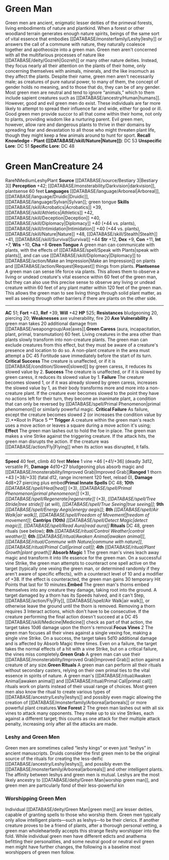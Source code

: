 ﻿---
ac: '51'
alignment: N
all_resistance: null
burrow_speed: null
charisma: '+8'
climb_speed: '40'
constitution: '+11'
creature_ability:
- Absorb Magic
- Axe Vulnerability
- Embed
- Focus Vines
- Green Caress
- Green Grab
- Green Rituals
- ''
- Green Tongue
- Plantsense
- Root In Place
- Vine Forest
creature_family: null
description: "Green men are ancient, enigmatic lesser deities of the primeval forests,\
  \ living embodiments of nature and plantkind. When a forest or other woodland terrain\
  \ generates enough nature spirits, beings of the same sort of vital essence that\
  \ embodies [[DATABASE/monsterfamily/Leshy|leshy]] or answers the call of a commune\
  \ with nature, they naturally coalesce together and apotheosize into a green man.\
  \ Green men aren't concerned with all the multifarious processes of nature like\
  \ [[DATABASE/deity/Gozreh|Gozreh]] or many other nature deities. Instead, they focus\
  \ nearly all their attention on the plants of their home, only concerning themselves\
  \ with animals, minerals, and the like insomuch as they affect the plants. Despite\
  \ their name, green men aren't necessarily male; as creatures of pure natural power,\
  \ to many of them, the concept of gender holds no meaning, and to those that do,\
  \ they can be of any gender.<br/><br/> Most green men are neutral and tend to ignore\
  \ \u201Canimals,\u201D which to them include sapient creatures such as [[DATABASE/ancestry/Human|humans]]\
  \ . However, good and evil green men do exist. These individuals are far more likely\
  \ to attempt to spread their influence far and wide, either for good or ill. Good\
  \ green men provide succor to all that come within their home, not only to plants,\
  \ providing wisdom like a nurturing parent. Evil green men, however, allow rare\
  \ and dangerous plants to thrive in their domains by spreading fear and devastation\
  \ to all those who might threaten plant life, though they might keep a few animals\
  \ around to hunt for sport.<br/><br/><b><u>Recall Knowledge - Plant</u> ( [[DATABASE/skill/Nature|Nature]]\
  \ )</b>: DC 53<br/><b><u>Unspecific Lore</u></b>: DC 51<br/><b><u>Specific Lore</u></b>:\
  \ DC 48"
dexterity: '+9'
element: null
fly_speed: null
fortitude: '+43'
hardness: null
hp: '525'
id: '1176'
immunity: null
intelligence: '+7'
land_speed: '40'
language:
- '[[DATABASE/language/Arboreal|Arboreal]]'
- '[[DATABASE/language/Druidic|Druidic]]'
- '[[DATABASE/language/Sylvan|Sylvan]] ; green tongue'
level: '24'
max_speed: '40'
name: Green Man
perception: '+42'
rarity: Rare
reflex: '+39'
resistance:
- bludgeoning 20
- piercing 20
rus_type_level: null
school: null
sense:
- '[[DATABASE/monsterability/Darkvision|darkvision]]'
- plantsense 60 feet
size: Medium
skill:
- '[[DATABASE/skill/Acrobatics|Acrobatics]] +39'
- '[[DATABASE/skill/Athletics|Athletics]] +42'
- '[[DATABASE/skill/Deception|Deception]] +40'
- '[[DATABASE/skill/Diplomacy|Diplomacy]] +40'
- '[[DATABASE/skill/Intimidation|Intimidation]] +40'
- '[[DATABASE/skill/Nature|Nature]] +48'
- '[[DATABASE/skill/Stealth|Stealth]] +41'
- '[[DATABASE/skill/Survival|Survival]] +44'
source: '[[DATABASE/source/Bestiary 3|Bestiary 3]]'
speed:
- 40 feet
- climb 40 feet
spell:
- '[[DATABASE/spell/Air Walk|Air Walk]]'
- '[[DATABASE/spell/Detect Magic|DetectMagic]]'
- '[[DATABASE/spell/Energy Aegis|Energy Aegis]]'
- '[[DATABASE/spell/Freedom of Movement|Freedom of Movement]]'
- '[[DATABASE/spell/Heal|Heal]]'
- '[[DATABASE/spell/Primal Phenomenon|Primal Phenomenon]]'
- '[[DATABASE/spell/Read Aura|Read Aura]]'
- '[[DATABASE/spell/Regenerate|Regenerate]]'
- '[[DATABASE/spell/Tree Stride|Tree Stride]]'
- '[[DATABASE/spell/True Seeing|True Seeing]]'
strength: '+12'
strength_req: '12'
strongest_save:
- Fortitude
swim_speed: null
trait:
- '[[DATABASE/trait/Leshy|Leshy]]'
- '[[DATABASE/trait/Plant|Plant]]'
- '[[DATABASE/trait/Rare|Rare]]'
type: Creature
vision: Darkvision
weakest_save:
- Reflex
weakness:
- axe vulnerability
- fire 20
will: '+42'
wisdom: '+10'

---
# Green Man

Green men are ancient, enigmatic lesser deities of the primeval forests, living embodiments of nature and plantkind. When a forest or other woodland terrain generates enough nature spirits, beings of the same sort of vital essence that embodies [[DATABASE/monsterfamily/Leshy|leshy]] or answers the call of a commune with nature, they naturally coalesce together and apotheosize into a green man. Green men aren't concerned with all the multifarious processes of nature like [[DATABASE/deity/Gozreh|Gozreh]] or many other nature deities. Instead, they focus nearly all their attention on the plants of their home, only concerning themselves with animals, minerals, and the like insomuch as they affect the plants. Despite their name, green men aren't necessarily male; as creatures of pure natural power, to many of them, the concept of gender holds no meaning, and to those that do, they can be of any gender.
 Most green men are neutral and tend to ignore “animals,” which to them include sapient creatures such as [[DATABASE/ancestry/Human|humans]]. However, good and evil green men do exist. These individuals are far more likely to attempt to spread their influence far and wide, either for good or ill. Good green men provide succor to all that come within their home, not only to plants, providing wisdom like a nurturing parent. Evil green men, however, allow rare and dangerous plants to thrive in their domains by spreading fear and devastation to all those who might threaten plant life, though they might keep a few animals around to hunt for sport.
**Recall Knowledge - Plant ([[DATABASE/skill/Nature|Nature]])**: DC 53
**Unspecific Lore**: DC 51
**Specific Lore**: DC 48

# Green Man<span class="item-type">Creature 24</span>

<span class="trait-rare item-trait">Rare</span><span class="trait-alignment item-trait">N</span><span class="trait-size item-trait">Medium</span><span class="item-trait">Leshy</span><span class="item-trait">Plant</span>
**Source** [[DATABASE/source/Bestiary 3|Bestiary 3]]
**Perception** +42; [[DATABASE/monsterability/Darkvision|darkvision]], plantsense 60 feet
**Languages** [[DATABASE/language/Arboreal|Arboreal]], [[DATABASE/language/Druidic|Druidic]], [[DATABASE/language/Sylvan|Sylvan]]; green tongue
**Skills** [[DATABASE/skill/Acrobatics|Acrobatics]] +39, [[DATABASE/skill/Athletics|Athletics]] +42, [[DATABASE/skill/Deception|Deception]] +40, [[DATABASE/skill/Diplomacy|Diplomacy]] +40 (+44 vs. plants), [[DATABASE/skill/Intimidation|Intimidation]] +40 (+44 vs. plants), [[DATABASE/skill/Nature|Nature]] +48, [[DATABASE/skill/Stealth|Stealth]] +41, [[DATABASE/skill/Survival|Survival]] +44
**Str** +12, **Dex** +9, **Con** +11, **Int** +7, **Wis** +10, **Cha** +8
**Green Tongue** A green man can communicate with plants, with the effects of [[DATABASE/spell/Speak with Plants|speak with plants]], and can use [[DATABASE/skill/Diplomacy|Diplomacy]] to [[DATABASE/action/Make an Impression|Make an Impression]] on plants and [[DATABASE/action/Request|Request]] things from plants.
**Plantsense** A green man can sense life force via plants. This allows them to observe a living or undead creature's vital essence within 60 feet of the green man, but they can also use this precise sense to observe any living or undead creature within 60 feet of any plant matter within 120 feet of the green man. This allows the green man to see living things through solid plant matter, as well as seeing through other barriers if there are plants on the other side.

---
**AC** 51; **Fort** +43, **Ref** +39, **Will** +42
**HP** 525; **Resistances** bludgeoning 20, piercing 20; **Weaknesses** axe vulnerability, fire 20
<span class="in-box-ability">**Axe Vulnerability** A green man takes 20 additional damage from [[DATABASE/weapongroup/Axe|axes]].</span><span class="in-box-ability">**Green Caress** (aura, incapacitation, plant, primal, transmutation) 60 feet. Living creatures in the area other than plants slowly transform into non-creature plants. The green man can exclude creatures from this effect, but they must be aware of a creature's presence and location to do so. A non-plant creature in the area must attempt a DC 45 Fortitude save immediately before the start of its turn. </span><span class="in-box-ability">**Critical Success** The creature is unaffected, or if it is [[DATABASE/condition/Slowed|slowed]] by green caress, it reduces its slowed value by 2. </span><span class="in-box-ability">**Success** The creature is unaffected, or if it is slowed by green caress, it reduces its slowed value by 1. </span><span class="in-box-ability">**Failure** The creature becomes slowed 1, or if it was already slowed by green caress, increases the slowed value by 1, as their body transforms more and more into a non-creature plant. If the creature ever becomes slowed to the point they have no actions left for their turn, they become an inanimate plant, a condition that can only be reversed by [[DATABASE/spell/Primal Phenomenon|primal phenomenon]] or similarly powerful magic. </span><span class="in-box-ability">**Critical Failure** As failure, except the creature becomes slowed 2 (or increases the condition value by 2).</span><span class="in-box-ability">**Root In Place <span class="action-icon">5</span> ** **Trigger** A creature within the green man's reach uses a move action or leaves a square during a move action it's using; **Effect** The green man lashes out to hold the foe in place. The green man makes a vine Strike against the triggering creature. If the attack hits, the green man disrupts the action. If the creature was [[DATABASE/action/Fly|Flying]] when its action was disrupted, it falls.</span>

---
**Speed** 40 feet, climb 40 feet
<span class="in-box-ability">**Melee** <span class="action-icon">1</span> vine +46 [+41/+36] (deadly 3d12, versatile P), **Damage** 4d10+27 bludgeoning plus absorb magic and [[DATABASE/monsterability/Improved Grab|Improved Grab]]</span><span class="in-box-ability">**Ranged** <span class="action-icon">1</span> thorn +43 [+38/+33] (fatal d12, range increment 120 feet, reload 0), **Damage** 4d8+27 piercing plus embed</span>**Primal Innate Spells** DC 48; **10th** _[[DATABASE/spell/Heal|heal]]_ (×3), _[[DATABASE/spell/Primal Phenomenon|primal phenomenon]]_ (×3), _[[DATABASE/spell/Regenerate|regenerate]]_ (×3), _[[DATABASE/spell/Tree Stride|tree stride]]_ (at will), _[[DATABASE/spell/True Seeing|true seeing]]_; **9th** _[[DATABASE/spell/Energy Aegis|energy aegis]]_; **8th** _[[DATABASE/spell/Air Walk|air walk]]_, _[[DATABASE/spell/Freedom of Movement|freedom of movement]]_; **Cantrips** **(10th)** _[[DATABASE/spell/Detect Magic|detect magic]]_, _[[DATABASE/spell/Read Aura|read aura]]_
**Rituals** DC 48, green rituals (see below); **8th** _[[DATABASE/ritual/Control Weather|control weather]]_; **6th** _[[DATABASE/ritual/Awaken Animal|awaken animal]]_, _[[DATABASE/ritual/Commune with Nature|commune with nature]]_, _[[DATABASE/ritual/Primal Call|primal call]]_; **4th** _[[DATABASE/ritual/Plant Growth|plant growth]]_
<span class="in-box-ability">**Absorb Magic** <span class="action-icon">1</span> The green man's vines leach away magic and transform it into life essence for the green man. On a successful vine Strike, the green man attempts to counteract one spell active on the target (typically one vexing the green man, or determined randomly if they aren't aware of specific effects), with a counteract level of 10 and a modifier of +38. If the effect is counteracted, the green man gains 30 temporary Hit Points that last for 10 minutes.</span><span class="in-box-ability">**Embed** The green man's thorns embed themselves into any creature they damage, taking root into the ground. A target damaged by a thorn has its Speeds halved, and it can't Step, [[DATABASE/action/Fly|Fly]], [[DATABASE/spell/Air Walk|air walk]], or otherwise leave the ground until the thorn is removed. Removing a thorn requires 3 Interact actions, which don't have to be consecutive. If the creature performing the final action doesn't succeed at a DC 45 [[DATABASE/skill/Medicine|Medicine]] check as part of that action, the target takes 10d6 damage upon the thorn's removal.</span><span class="in-box-ability">**Focus Vines** <span class="action-icon">2</span> The green man focuses all their vines against a single vexing foe, making a single vine Strike. On a success, the target takes 5d10 additional damage and is affected by Absorb Magic three times. Even on a failure, the target takes the normal effects of a hit with a vine Strike, but on a critical failure, the vines miss completely.</span><span class="in-box-ability">**Green Grab** A green man can use their [[DATABASE/monsterability/Improved Grab|Improved Grab]] action against a creature of any size.</span><span class="in-box-ability">**Green Rituals** A green man can perform all their rituals without secondary casters, relying on their own primal ties to the vital essence in spirits of nature. A green man's [[DATABASE/ritual/Awaken Animal|awaken animal]] and [[DATABASE/ritual/Primal Call|primal call]] rituals work on plants instead of their usual range of choices. Most green men also know the ritual to create various types of [[DATABASE/ancestry/Leshy|leshys]] and possibly even magic allowing the creation of [[DATABASE/monsterfamily/Arboreal|arboreals]] or more powerful plant creatures.</span><span class="in-box-ability">**Vine Forest** <span class="action-icon">2</span> The green man lashes out with all six vines to attack many opponents. They make up to six vine Strikes, each against a different target; this counts as one attack for their multiple attack penalty, increasing only after all the attacks are made.</span>

###  Leshy and Green Men

Green men are sometimes called “leshy kings” or even just “leshys” in ancient manuscripts. Druids consider the first green men to be the original source of the rituals for creating the less-deific [[DATABASE/ancestry/Leshy|leshys]], and possibly even the [[DATABASE/monsterfamily/Arboreal|arboreals]] and other intelligent plants. The affinity between leshys and green men is mutual. Leshys are the most likely ancestry to [[DATABASE/deity/Green Man|worship green man]], and green men are particularly fond of their less-powerful kin

###  Worshipping Green Men

Individual [[DATABASE/deity/Green Man|green men]] are lesser deities, capable of granting spells to those who worship them. Green men typically only allow intelligent plants—such as leshys—to be their clerics. If another creature proves to be a friend of plants, after a thorough personal vetting, a green man wholeheartedly accepts this strange fleshy worshipper into the fold. While individual green men have different edicts and anathema befitting their personalities, and some neutral good or neutral evil green men might have further changes, the following is a baseline most worshippers of green men follow.